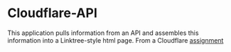 # Cloudflare-API

This application pulls information from an API and assembles this information into a Linktree-style html page. From a Cloudflare [assignment](https://github.com/cloudflare-hiring/cloudflare-2020-general-engineering-assignment/)
